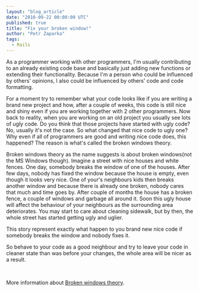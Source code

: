```yaml
---
layout: "blog_article"
date: "2010-09-22 00:00:00 UTC"
published: true
title: "Fix your broken window!"
author: "Petr Zaparka"
tags:
  - Rails
---
```


<p>As a programmer working with other programmers, I&#39;m usually contributing to an already existing code base and basically just adding new functions or extending their functionality. Because I&#39;m a person who could be influenced by others&#39; opinions, I also could be influenced by others&#39; code and code formatting.&nbsp;</p>
<p>For a moment try to remember what your code looks like if you are writing a brand new project and how, after a couple of weeks, this code is still nice and shiny even if you are working together with 2 other programmers. Now back to reality, when you are working on an old project you usually see lots of ugly code. Do you think that those projects have started with ugly code? No, usually it&#39;s not the case. So what changed that nice code to ugly one? Why even if all of programmers are good and writing nice code does, this happened? The reason is what&#39;s called the broken windows theory.</p>
<p>Broken windows theory as the name suggests is about broken windows(not the MS Windows though). Imagine a street with nice houses and white fences. One day, somebody&nbsp;breaks&nbsp;the window of one of the houses. After few days, nobody has fixed the window because the house is empty, even though it looks very nice. One of your&#39;s neighbours kids then breaks another window and because there is already one broken, nobody cares that much and time goes by. After couple of months the house has a broken fence, a couple of windows and garbage all around it. Soon this ugly house will affect the behaviour of your neighbours as the surrounding area deteriorates. You may start to care about cleaning sidewalk, but by then, the whole street has started getting ugly and uglier.</p>
<p>This story represent exactly what happen to you brand new nice code if somebody breaks the window and nobody fixes it.</p>
<p>So behave to your code as a good neighbour and try to leave your code in cleaner state than was before your changes, the whole area will be nicer as a result.</p>
<p>&nbsp;</p>
<p>More information about <a href="http://en.wikipedia.org/wiki/Broken_windows_theory" target="_blank">Broken windows theory</a>.</p>
<p>&nbsp;</p>

